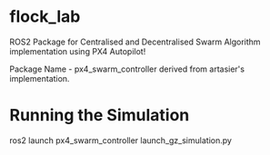 # flock_lab
ROS2 Package for Centralised and Decentralised Swarm Algorithm implementation using PX4 Autopilot! 

Package Name - px4_swarm_controller derived from artasier's implementation.

# Running the Simulation
ros2 launch px4_swarm_controller launch_gz_simulation.py
